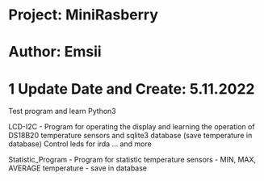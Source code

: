 # Project: MiniRasberry
# Author: Emsii 
# 1 Update Date and Create: 5.11.2022

Test program and learn Python3


LCD-I2C - Program for operating the display and learning the operation of DS18B20 temperature sensors and sqlite3 database (save temperature in database)
  Control leds for irda ... and more

Statistic_Program - Program for statistic temperature sensors - MIN, MAX, AVERAGE temperature - save in database 

